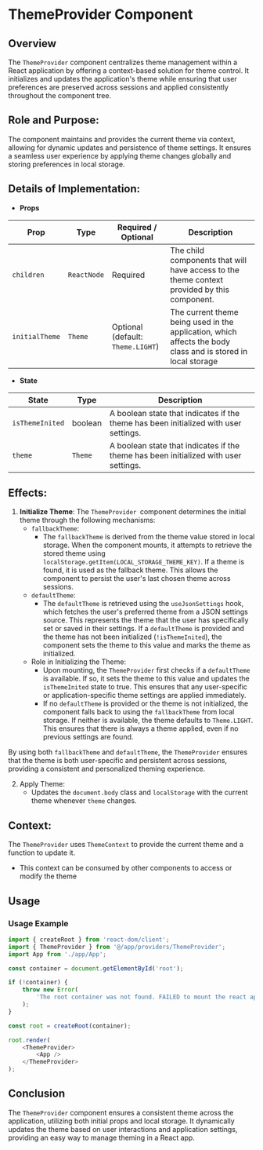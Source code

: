 # ThemeProvider Component

## Overview
The `ThemeProvider` component centralizes theme management within a React application by offering a context-based solution for theme control. It initializes and updates the application's theme while ensuring that user preferences are preserved across sessions and applied consistently throughout the component tree.

## Role and Purpose:
The component maintains and provides the current theme via context, allowing for dynamic updates and persistence of theme settings. 
It ensures a seamless user experience by applying theme changes globally and storing preferences in local storage.

## Details of Implementation:

- **Props**

| Prop       | Type      | Required / Optional                     | Description                                          |
|------------|-----------|-----------------------------------------|------------------------------------------------------|
| `children`  | `ReactNode` | Required                                | The child components that will have access to the theme context provided by this component.       |
| `initialTheme` | `Theme`   | Optional <br/> (default: `Theme.LIGHT`) | The current theme being used in the application, which affects the body class and is stored in local storage          |

- **State**

| State      | Type    | Description        | 
|------------|---------|--------------------|
| `isThemeInited` | boolean | A boolean state that indicates if the theme has been initialized with user settings. |
| `theme` | `Theme` | A boolean state that indicates if the theme has been initialized with user settings. |


## **Effects**:
  1. **Initialize Theme**:
     The `ThemeProvider `component determines the initial theme through the following mechanisms:
     - `fallbackTheme`:
       - The `fallbackTheme` is derived from the theme value stored in local storage. 
         When the component mounts, it attempts to retrieve the stored theme using `localStorage.getItem(LOCAL_STORAGE_THEME_KEY)`. 
         If a theme is found, it is used as the fallback theme. This allows the component to persist the user's last chosen theme across sessions.
     - `defaultTheme`:
       - The `defaultTheme` is retrieved using the `useJsonSettings` hook, which fetches the user's preferred theme from a JSON settings source. 
         This represents the theme that the user has specifically set or saved in their settings. 
         If a `defaultTheme` is provided and the theme has not been initialized (`!isThemeInited`), the component sets the theme to this value and marks the theme as initialized.
     - Role in Initializing the Theme:
       - Upon mounting, the `ThemeProvider` first checks if a `defaultTheme` is available. 
         If so, it sets the theme to this value and updates the `isThemeInited` state to true.
         This ensures that any user-specific or application-specific theme settings are applied immediately.
       - If no `defaultTheme` is provided or the theme is not initialized, the component falls back to using the `fallbackTheme` from local storage. 
         If neither is available, the theme defaults to `Theme.LIGHT`. 
         This ensures that there is always a theme applied, even if no previous settings are found.
  
  By using both `fallbackTheme` and `defaultTheme`, the `ThemeProvider` ensures that the theme is both user-specific and persistent across sessions, providing a consistent and personalized theming experience.

2. Apply Theme:
     - Updates the `document.body` class and `localStorage` with the current theme whenever `theme` changes.



## **Context**:
The `ThemeProvider` uses `ThemeContext` to provide the current theme and a function to update it. 
- This context can be consumed by other components to access or modify the theme


## Usage 

### Usage Example 
```typescript jsx
import { createRoot } from 'react-dom/client';
import { ThemeProvider } from '@/app/providers/ThemeProvider';
import App from './app/App';

const container = document.getElementById('root');

if (!container) {
    throw new Error(
        'The root container was not found. FAILED to mount the react application',
    );
}

const root = createRoot(container);

root.render(
    <ThemeProvider>
        <App />
    </ThemeProvider>
);
```

## Conclusion 
The `ThemeProvider` component ensures a consistent theme across the application, utilizing both initial props and local storage. It dynamically updates the theme based on user interactions and application settings, providing an easy way to manage theming in a React app.
